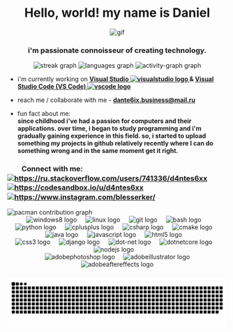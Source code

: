 <h1 align="center">Hello, world! my name is Daniel</h1>

<div align="center">
  <img src="https://media2.giphy.com/media/v1.Y2lkPTc5MGI3NjExYTBwMDhjdzM5ZmpyZ3g1Nmk3aHpkaHI4ZzY3N201emE4YnBjajJ3cCZlcD12MV9pbnRlcm5hbF9naWZfYnlfaWQmY3Q9Zw/3oeHLp8FQLzM9soBt6/giphy.gif" height="350" alt = "gif">
</div>

<h3 align="center">i'm passionate connoisseur of creating technology.</h3>

<div align="center">
  <img src="https://streak-stats.demolab.com?user=d4ntes6xx&locale=en&mode=daily&theme=github_dark&hide_border=true&border_radius=5&date_format=M%20j%5B,%20Y%5D" height="150" alt="streak graph"  />
  <img src="https://github-readme-stats.vercel.app/api/top-langs?username=d4ntes6xx&locale=en&hide_title=false&layout=compact&card_width=320&langs_count=5&theme=github_dark&hide_border=true" height="150" alt="languages graph"  />
  <img src="https://github-readme-activity-graph.vercel.app/graph?username=d4ntes6xx&theme=github-dark&custom_title=Contribution%20Graph&area=true&hide_border=true&hide_title=false" height="300" alt="activity-graph graph"  />
</div>

<div align="left">
  
  - i'm currently working on <b> <a href="https://visualstudio.microsoft.com/">Visual Studio <img src="https://cdn.jsdelivr.net/gh/devicons/devicon/icons/visualstudio/visualstudio-plain.svg" height="20" alt="visualstudio logo" /> </a> & <a href="https://code.visualstudio.com/"> Visual Studio Code (VS Code) <img src="https://cdn.jsdelivr.net/gh/devicons/devicon/icons/vscode/vscode-original.svg" height="20" alt="vscode logo" /> </a> </b>


  - reach me / collaborate with me - **dante6ix.business@mail.ru**

  - fun fact about me: <br>
  **since childhood i've had a passion for computers and their applications. over time, i began to study programming and i'm gradually gaining experience in this field.
  so, i started to upload something my projects in github relatively recently where I can do something wrong and in the same moment get it right.**
</div>

<h3 align="left">
  &emsp;&emsp;Connect with me:&emsp;&emsp;&emsp;
  <a href="https://stackoverflow.com/users/https://ru.stackoverflow.com/users/741336/d4ntes6xx" target="blank"> <img align="center" src="https://raw.githubusercontent.com/rahuldkjain/github-profile-readme-generator/master/src/images/icons/Social/stack-overflow.svg" alt="https://ru.stackoverflow.com/users/741336/d4ntes6xx" height="30" width="40" /></a>
  <a href="https://codesandbox.com/https://codesandbox.io/u/d4ntes6xx" target="blank"><img align="center" src="https://raw.githubusercontent.com/rahuldkjain/github-profile-readme-generator/master/src/images/icons/Social/codesandbox.svg" alt="https://codesandbox.io/u/d4ntes6xx" height="30" width="40" /></a>
  <a href="https://instagram.com/https://www.instagram.com/blesserker/" target="blank"><img align="center" src="https://raw.githubusercontent.com/rahuldkjain/github-profile-readme-generator/master/src/images/icons/Social/instagram.svg" alt="https://www.instagram.com/blesserker/" height="30" width="40" /></a>
</h3>

<picture>
  <source media="(prefers-color-scheme: dark)" srcset="https://raw.githubusercontent.com/d4ntes6xx/d4ntes6xx/output/pacman-contribution-graph-dark.svg">
  <source media="(prefers-color-scheme: light)" srcset="https://raw.githubusercontent.com/d4ntes6xx/d4ntes6xx/output/pacman-contribution-graph.svg">
  <img alt="pacman contribution graph" src="https://raw.githubusercontent.com/d4ntes6xx/d4ntes6xx/output/pacman-contribution-graph.svg">
</picture>

<br>

<div align="center">
  <img src="https://cdn.jsdelivr.net/gh/devicons/devicon/icons/windows8/windows8-original.svg" height="30" alt="windows8 logo"  />
  <img width="12" />
  <img src="https://cdn.jsdelivr.net/gh/devicons/devicon/icons/linux/linux-original.svg" height="30" alt="linux logo"  />
  <img width="12" />
  <img src="https://cdn.jsdelivr.net/gh/devicons/devicon/icons/git/git-original.svg" height="30" alt="git logo"  />
  <img width="12" />
  <img src="https://cdn.jsdelivr.net/gh/devicons/devicon/icons/bash/bash-original.svg" height="30" alt="bash logo"  />
  <img width="12" /> <br>
  <img src="https://cdn.jsdelivr.net/gh/devicons/devicon/icons/python/python-original.svg" height="30" alt="python logo"  />
  <img width="12" />
  <img src="https://cdn.jsdelivr.net/gh/devicons/devicon/icons/cplusplus/cplusplus-original.svg" height="30" alt="cplusplus logo"  />
  <img width="12" />
  <img src="https://cdn.jsdelivr.net/gh/devicons/devicon/icons/csharp/csharp-original.svg" height="30" alt="csharp logo"  />
  <img width="12" />
  <img src="https://cdn.jsdelivr.net/gh/devicons/devicon/icons/cmake/cmake-original.svg" height="30" alt="cmake logo"  />
  <img width="12" />
  <img src="https://cdn.jsdelivr.net/gh/devicons/devicon/icons/java/java-original.svg" height="30" alt="java logo"  />
  <img width="12" />
  <img src="https://cdn.jsdelivr.net/gh/devicons/devicon/icons/javascript/javascript-original.svg" height="30" alt="javascript logo"  />
  <img width="12" />
  <img src="https://cdn.jsdelivr.net/gh/devicons/devicon/icons/html5/html5-original.svg" height="30" alt="html5 logo"  />
  <img width="12" /> <br>
  <img src="https://cdn.jsdelivr.net/gh/devicons/devicon/icons/css3/css3-original.svg" height="30" alt="css3 logo"  />
  <img width="12" />
  <img src="https://cdn.jsdelivr.net/gh/devicons/devicon/icons/django/django-plain.svg" height="30" alt="django logo"  />
  <img width="12" />
  <img src="https://cdn.jsdelivr.net/gh/devicons/devicon/icons/dot-net/dot-net-original.svg" height="30" alt="dot-net logo"  />
  <img width="12" />
  <img src="https://cdn.jsdelivr.net/gh/devicons/devicon/icons/dotnetcore/dotnetcore-original.svg" height="30" alt="dotnetcore logo"  />
  <img width="12" />
  <img src="https://cdn.jsdelivr.net/gh/devicons/devicon/icons/nodejs/nodejs-original.svg" height="30" alt="nodejs logo"  />
  <img width="12" /> <br>

  <img width="12" />
  <img src="https://skillicons.dev/icons?i=ps" height="30" alt="adobephotoshop logo"  />
  <img width="12" />
  <img src="https://skillicons.dev/icons?i=ai" height="30" alt="adobeillustrator logo"  />
  <img width="12" />
  <img src="https://skillicons.dev/icons?i=ae" height="30" alt="adobeaftereffects logo"  />
</div>


###

<img src="https://raw.githubusercontent.com/d4ntes6xx/d4ntes6xx/output/snake.svg" alt="Snake animation" />

###